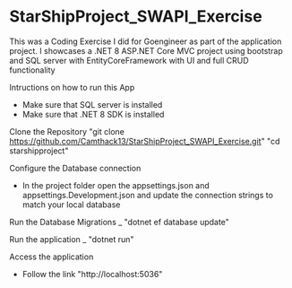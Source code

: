 # StarShipProject_SWAPI_Exercise
This was a Coding Exercise I did for Goengineer as part of the application project. I showcases a  .NET 8 ASP.NET Core MVC project using bootstrap and SQL server with EntityCoreFramework with UI and full CRUD functionality

Intructions on how to run this App

* Make sure that SQL server is installed
* Make sure that .NET 8 SDK is installed

Clone the Repository 
"git clone https://github.com/Camthack13/StarShipProject_SWAPI_Exercise.git"
"cd starshipproject"

Configure the Database connection
- In the project folder open the appsettings.json and appsettings.Development.json and
update the connection strings to match your local database

Run the Database Migrations
_ "dotnet ef database update"

Run the application
_ "dotnet run"

Access the application
- Follow the link "http://localhost:5036"
